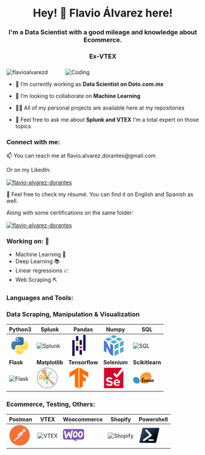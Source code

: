 <h1 align="center">Hey! 🚀  Flavio Álvarez here!</h1>
<h3 align="center">I'm a Data Scientist with a good mileage and knowledge about Ecommerce.</h3>
<h3 align="center">Ex-VTEX</h3>
<h3 align="center"></h3>
<img align="right" alt="Coding" width="350" src="https://firebasestorage.googleapis.com/v0/b/flexi-coding.appspot.com/o/dempgi7-520f8d5f-63d4-4453-8822-dbc149ae27f8.gif?alt=media&token=91c0c7b2-93c3-4029-b011-1a8703c5730d">

<p align="left"> <img src="https://komarev.com/ghpvc/?username=flavioalvarezd&label=Profile%20views&color=0e75b6&style=flat" alt="flavioalvarezd" /> </p>

- 🔭 I’m currently working as **Data Scientist on Doto.com.mx**

- 👯 I’m looking to collaborate on **Machine Learning**

- 👨‍💻 All of my personal projects are available here at my repositories

- 💬 Feel free to ask me about **Splunk and VTEX** I'm a total expert on those topics


<h3 align="left">Connect with me:</h3>
📫 You can reach me at flavio.alvarez.dorantes@gmail.com </n>
<p></p>

<p>Or on my LikedIn:</p>
<p align="left">
<a href="https://linkedin.com/in/flavio-alvarez-dorantes" target="blank"><img align="center" src="https://raw.githubusercontent.com/rahuldkjain/github-profile-readme-generator/master/src/images/icons/Social/linked-in-alt.svg" alt="flavio-alvarez-dorantes" target="_blank" height="40" width="40" /></a>
</p>
<p></p>
<p></p>
📓 Feel free to check my résumé. You can find it on English and Spanish as well.
<p>Along with some certifications on the same folder:</p>
<p align="left">
<a href="https://mega.nz/folder/qCJVkJLQ#fgi7IuEuumuDJ61xXIeZeQ" target="blank"><img align="center" src="https://cdn-icons-png.flaticon.com/512/8347/8347432.png" alt="flavio-alvarez-dorantes" target="_blank" height="40" width="40" /></a>
</p>

### Working on: 🚀

- Machine Learning 🤖
- Deep Learning 📚
- Linear regressions 📈
- Web Scraping ⛏️


<h3 align="left">Languages and Tools:</h3>

### Data Scraping, Manipulation & Visualization
| Python3 | Splunk | Pandas | Numpy | SQL |
|----------|----------|----------|-----|-----|
|  <img src="https://github.com/devicons/devicon/blob/master/icons/python/python-original.svg" title="Python"  alt="Python" width="55" height="55"/>  |  <img src="https://www.finsmes.com/wp-content/uploads/2019/08/splunk.png" title="Splunk" alt="Splunk" width="55" height="55"/>  |  <img src="https://github.com/devicons/devicon/blob/master/icons/pandas/pandas-original.svg" title="Pandas" alt="Pandas" width="55" height="55"/>  |  <img src="https://github.com/devicons/devicon/blob/master/icons/numpy/numpy-original.svg" title="Numpy" alt="Numpy" width="55" height="55"/>  |  <img src="https://cdn-icons-png.flaticon.com/512/5816/5816015.png" title="SQL" alt="SQL" width="55" height="55"/>  
| **Flask** | **Matplotlib** | **Tensorflow** | **Selenium** | **Scikitlearn** |
|  <img src="https://encrypted-tbn0.gstatic.com/images?q=tbn:ANd9GcTmD38KsMgEwahtWc_Nfs5ZVktP9dBc36MUZA&s" title="Flask"  alt="Flask" width="55" height="55"/> |  <img src="https://github.com/devicons/devicon/blob/master/icons/matplotlib/matplotlib-original.svg" title="Matplotlib" alt="Matplotlib" width="55" height="55"/>|  <img src="https://github.com/devicons/devicon/blob/master/icons/tensorflow/tensorflow-original.svg" title="Tensorflow" alt="Tensorflow" width="55" height="55"/>  |  <img src="https://github.com/devicons/devicon/blob/master/icons/selenium/selenium-original.svg" title="Selenium"  alt="Selenium" width="55" height="55"/>|  <img src="https://github.com/devicons/devicon/blob/master/icons/scikitlearn/scikitlearn-original.svg" title="Scikitlearn" alt="Scikitlearn" width="55" height="55"/>  

### Ecommerce, Testing, Others:
| **Postman** | **VTEX** | **Woocommerce** | **Shopify** | **Powershell** |
|----------|----------|----------|-----|-----|
|  <img src="https://github.com/devicons/devicon/blob/master/icons/postman/postman-original.svg" title="Postman"  alt="Postman" width="55" height="55"/>  |  <img src="https://encrypted-tbn0.gstatic.com/images?q=tbn:ANd9GcQcKXnRWivb7HnpCTmIS_cf_840Buf2LXoiTg&s" title="VTEX" alt="VTEX" width="55" height="55"/>  |  <img src="https://github.com/devicons/devicon/blob/master/icons/woocommerce/woocommerce-original.svg" title="Woocommerce" alt="Woocommerce" width="55" height="55"/>  |  <img src="https://a.storyblok.com/f/216574/250x250/9813d8be5a/shopify-icon.webp" title="Shopify" alt="Shopify" width="55" height="55"/>  |  <img src="https://github.com/devicons/devicon/blob/master/icons/powershell/powershell-original.svg" title="Powershell"  alt="C" width="55" height="55"/>

